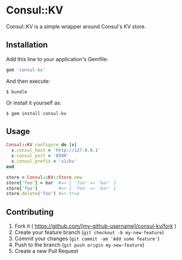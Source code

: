 # Consul::KV

Consul::KV is a simple wrapper around Consul's KV store.

## Installation

Add this line to your application's Gemfile:

```ruby
gem 'consul-kv'
```

And then execute:

    $ bundle

Or install it yourself as:

    $ gem install consul-kv

## Usage

```ruby
Consul::KV.configure do |x|
  x.consul_host = 'http://127.0.0.1'
  x.consul_port = '8500'
  x.consul_prefix = 'v1/kv'
end

store = Consul::KV::Store.new
store['foo'] = bar  #=> { 'foo' => 'bar' }
store['foo']        #=> { 'foo' => 'bar' }
store.delete('foo') #=> true
```

## Contributing

1. Fork it ( https://github.com/[my-github-username]/consul-kv/fork )
2. Create your feature branch (`git checkout -b my-new-feature`)
3. Commit your changes (`git commit -am 'Add some feature'`)
4. Push to the branch (`git push origin my-new-feature`)
5. Create a new Pull Request
